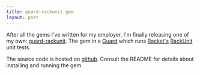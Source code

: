 ```yaml
---
title: guard-rackunit gem
layout: post
---
```

After all the gems I've written for my employer, I'm finally releasing one
of my own: [guard-rackunit](https://rubygems.org/gems/guard-rackunit).
The gem in a [Guard](https://github.com/guard/) which runs
[Racket's](http:/racket-lang.org) [RackUnit](http://docs.racket-lang.org/rackunit/index.html) unit tests.

The source code is hosted on
[github](https://github.com/neomantic/guard-rackunit). Consult the
README for details about installing and running the gem.
